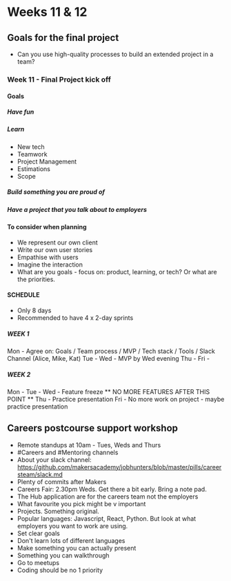 # Weeks 11 & 12

## Goals for the final project
* Can you use high-quality processes to build an extended project in a team?

### Week 11 - Final Project kick off
#### Goals

##### Have fun

##### Learn
* New tech
* Teamwork
* Project Management
* Estimations
* Scope

##### Build something you are proud of

##### Have a project that you talk about to employers


#### To consider when planning
* We represent our own client
* Write our own user stories
* Empathise with users 
* Imagine the interaction
* What are you goals - focus on: product, learning, or tech? Or what are the priorities.

#### SCHEDULE
* Only 8 days
* Recommended to have 4 x 2-day sprints

##### WEEK 1
Mon - Agree on: Goals / Team process / MVP / Tech stack / Tools / Slack Channel (Alice, Mike, Kat)
Tue -
Wed - MVP by Wed evening
Thu -
Fri -
##### WEEK 2
Mon - 
Tue - 
Wed - Feature freeze ** NO MORE FEATURES AFTER THIS POINT ** 
Thu - Practice presentation
Fri - No more work on project - maybe practice presentation

## Careers postcourse support workshop
- Remote standups at 10am - Tues, Weds and Thurs
- #Careers and #Mentoring channels
- About your slack channel: https://github.com/makersacademy/jobhunters/blob/master/pills/careersteam/slack.md
- Plenty of commits after Makers
- Careers Fair: 2.30pm Weds. Get there a bit early. Bring a note pad. 
- The Hub application are for the careers team not the employers
- What favourite you pick might be v important
- Projects. Something original. 
- Popular languages: Javascript, React, Python. But look at what employers you want to work are using. 
- Set clear goals
- Don't learn lots of different languages 
- Make something you can actually present
- Something you can walkthrough
- Go to meetups
- Coding should be no 1 priority


